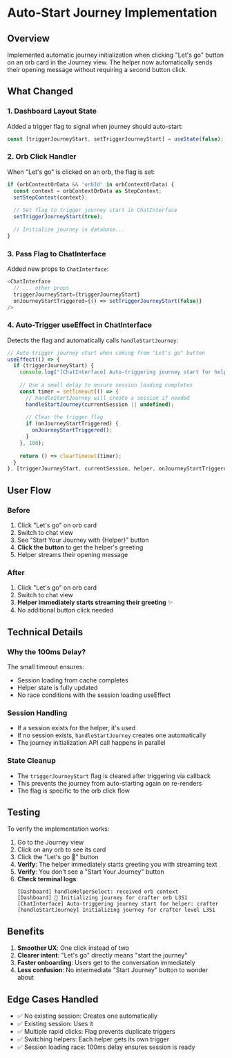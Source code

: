 # Auto-Start Journey Implementation

## Overview
Implemented automatic journey initialization when clicking "Let's go" button on an orb card in the Journey view. The helper now automatically sends their opening message without requiring a second button click.

## What Changed

### 1. Dashboard Layout State
Added a trigger flag to signal when journey should auto-start:

```typescript
const [triggerJourneyStart, setTriggerJourneyStart] = useState(false);
```

### 2. Orb Click Handler
When "Let's go" is clicked on an orb, the flag is set:

```typescript
if (orbContextOrData && 'orbId' in orbContextOrData) {
  const context = orbContextOrData as StepContext;
  setStepContext(context);
  
  // Set flag to trigger journey start in ChatInterface
  setTriggerJourneyStart(true);
  
  // Initialize journey in database...
}
```

### 3. Pass Flag to ChatInterface
Added new props to `ChatInterface`:

```typescript
<ChatInterface 
  // ... other props
  triggerJourneyStart={triggerJourneyStart}
  onJourneyStartTriggered={() => setTriggerJourneyStart(false)}
/>
```

### 4. Auto-Trigger useEffect in ChatInterface
Detects the flag and automatically calls `handleStartJourney`:

```typescript
// Auto-trigger journey start when coming from "Let's go" button
useEffect(() => {
  if (triggerJourneyStart) {
    console.log("[ChatInterface] Auto-triggering journey start for helper:", helper);
    
    // Use a small delay to ensure session loading completes
    const timer = setTimeout(() => {
      // handleStartJourney will create a session if needed
      handleStartJourney(currentSession || undefined);
      
      // Clear the trigger flag
      if (onJourneyStartTriggered) {
        onJourneyStartTriggered();
      }
    }, 100);
    
    return () => clearTimeout(timer);
  }
}, [triggerJourneyStart, currentSession, helper, onJourneyStartTriggered]);
```

## User Flow

### Before
1. Click "Let's go" on orb card
2. Switch to chat view
3. See "Start Your Journey with {Helper}" button
4. **Click the button** to get the helper's greeting
5. Helper streams their opening message

### After
1. Click "Let's go" on orb card
2. Switch to chat view
3. **Helper immediately starts streaming their greeting** ✨
4. No additional button click needed

## Technical Details

### Why the 100ms Delay?
The small timeout ensures:
- Session loading from cache completes
- Helper state is fully updated
- No race conditions with the session loading useEffect

### Session Handling
- If a session exists for the helper, it's used
- If no session exists, `handleStartJourney` creates one automatically
- The journey initialization API call happens in parallel

### State Cleanup
- The `triggerJourneyStart` flag is cleared after triggering via callback
- This prevents the journey from auto-starting again on re-renders
- The flag is specific to the orb click flow

## Testing

To verify the implementation works:

1. Go to the Journey view
2. Click on any orb to see its card
3. Click the "Let's go 🚀" button
4. **Verify**: The helper immediately starts greeting you with streaming text
5. **Verify**: You don't see a "Start Your Journey" button
6. **Check terminal logs**:
   ```
   [Dashboard] handleHelperSelect: received orb context
   [Dashboard] 🚀 Initializing journey for crafter orb L3S1
   [ChatInterface] Auto-triggering journey start for helper: crafter
   [handleStartJourney] Initializing journey for crafter level L3S1
   ```

## Benefits

1. **Smoother UX**: One click instead of two
2. **Clearer intent**: "Let's go" directly means "start the journey"
3. **Faster onboarding**: Users get to the conversation immediately
4. **Less confusion**: No intermediate "Start Journey" button to wonder about

## Edge Cases Handled

- ✅ No existing session: Creates one automatically
- ✅ Existing session: Uses it
- ✅ Multiple rapid clicks: Flag prevents duplicate triggers
- ✅ Switching helpers: Each helper gets its own trigger
- ✅ Session loading race: 100ms delay ensures session is ready


